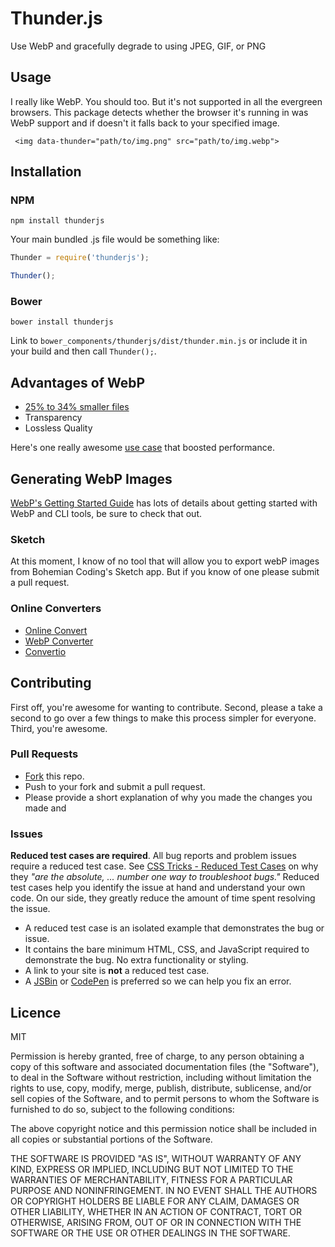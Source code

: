 # Thunder.js

Use WebP and gracefully degrade to using JPEG, GIF, or PNG


## Usage
I really like WebP. You should too. But it's not supported in all the evergreen browsers. This package detects whether the browser it's running in was WebP support and if doesn't it falls back to your specified image.

```
 <img data-thunder="path/to/img.png" src="path/to/img.webp">
```

## Installation

### NPM
```
npm install thunderjs
```

Your main bundled .js file would be something like:

```js
Thunder = require('thunderjs');

Thunder();
```

### Bower
```
bower install thunderjs
```

Link to `bower_components/thunderjs/dist/thunder.min.js` or include it in your build and then call `Thunder();`.

## Advantages of WebP

- [25% to 34% smaller files](https://developers.google.com/speed/webp/docs/webp_study)
- Transparency
- Lossless Quality

Here's one really awesome [use case](http://product.voxmedia.com/2015/8/13/9143805/performance-update-2-electric-boogaloo
) that boosted performance.

## Generating WebP Images

[WebP's Getting Started Guide](https://developers.google.com/speed/webp/docs/using) has lots of details about getting started with WebP and CLI tools, be sure to check that out.

### Sketch

At this moment, I know of no tool that will allow you to export webP images from Bohemian Coding's Sketch app. But if you know of one please submit a pull request.

### Online Converters

- [Online Convert](http://image.online-convert.com/convert-to-webp)
- [WebP Converter](http://webp-converter.com/)
- [Convertio](https://convertio.co/convert-to-webp/)

## Contributing

First off, you're awesome for wanting to contribute. Second, please a take a second to go over a few things to make this process simpler for everyone. Third, you're awesome.

### Pull Requests
- [Fork](https://github.com/charlespeters/thunder#fork-destination-box) this repo.
- Push to your fork and submit a pull request.
- Please provide a short explanation of why you made the changes you made and

### Issues
**Reduced test cases are required**. All bug reports and problem issues require a reduced test case. See [CSS Tricks - Reduced Test Cases](http://css-tricks.com/reduced-test-cases/) on why they _"are the absolute, ... number one way to troubleshoot bugs."_ Reduced test cases help you identify the issue at hand and understand your own code. On our side, they greatly reduce the amount of time spent resolving the issue.

- A reduced test case is an isolated example that demonstrates the bug or issue.
- It contains the bare minimum HTML, CSS, and JavaScript required to demonstrate the bug. No extra functionality or styling.
- A link to your site is **not** a reduced test case.
- A [JSBin](http://jsbin.com/) or [CodePen](http://codepen.io) is preferred so we can help you fix an error.

## Licence

MIT

Permission is hereby granted, free of charge, to any person obtaining a copy of this software and associated documentation files (the "Software"), to deal in the Software without restriction, including without limitation the rights to use, copy, modify, merge, publish, distribute, sublicense, and/or sell copies of the Software, and to permit persons to whom the Software is furnished to do so, subject to the following conditions:

The above copyright notice and this permission notice shall be included in all copies or substantial portions of the Software.

THE SOFTWARE IS PROVIDED "AS IS", WITHOUT WARRANTY OF ANY KIND, EXPRESS OR IMPLIED, INCLUDING BUT NOT LIMITED TO THE WARRANTIES OF MERCHANTABILITY, FITNESS FOR A PARTICULAR PURPOSE AND NONINFRINGEMENT. IN NO EVENT SHALL THE AUTHORS OR COPYRIGHT HOLDERS BE LIABLE FOR ANY CLAIM, DAMAGES OR OTHER LIABILITY, WHETHER IN AN ACTION OF CONTRACT, TORT OR OTHERWISE, ARISING FROM, OUT OF OR IN CONNECTION WITH THE SOFTWARE OR THE USE OR OTHER DEALINGS IN THE SOFTWARE.
